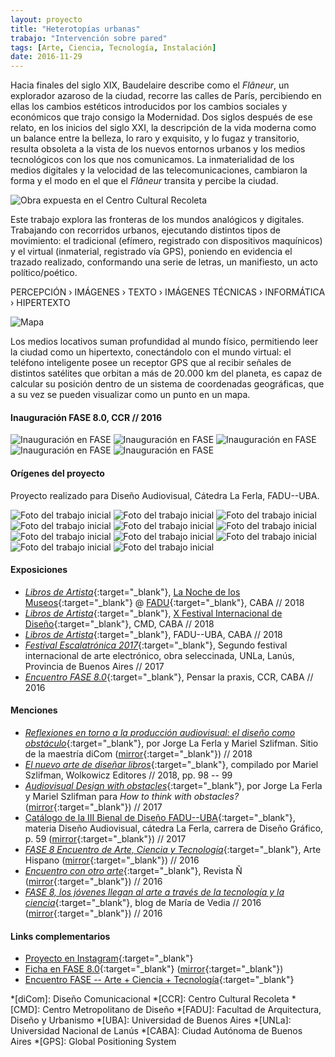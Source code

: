 ```yaml
---
layout: proyecto
title: "Heterotopías urbanas"
trabajo: "Intervención sobre pared"
tags: [Arte, Ciencia, Tecnología, Instalación]
date: 2016-11-29
---
```


Hacia finales del siglo XIX, Baudelaire describe como el *Flâneur*, un explorador azaroso de la ciudad, recorre las calles de París, percibiendo en ellas los cambios estéticos introducidos por los cambios sociales y económicos que trajo consigo la Modernidad. Dos siglos después de ese relato, en los inicios del siglo XXI, la descripción de la vida moderna como un balance entre la belleza, lo raro y exquisito, y lo fugaz y transitorio, resulta obsoleta a la vista de los nuevos entornos urbanos y los medios tecnológicos con los que nos comunicamos. La inmaterialidad de los medios digitales y la velocidad de las telecomunicaciones, cambiaron la forma y el modo en el que el *Flâneur* transita y percibe la ciudad.  

<img src="{{ site.baseurl }}/img/2016_heterotopías-1.jpg" alt="Obra expuesta en el Centro Cultural Recoleta" />

Este trabajo explora las fronteras de los mundos analógicos y digitales. Trabajando con recorridos urbanos, ejecutando distintos tipos de movimiento: el tradicional (efímero, registrado con dispositivos maquínicos) y el virtual (inmaterial, registrado vía GPS), poniendo en evidencia el trazado realizado, conformando una serie de letras, un manifiesto, un acto político/poético.  

PERCEPCIÓN  ›  IMÁGENES  ›  TEXTO  ›  IMÁGENES TÉCNICAS  ›  INFORMÁTICA  ›  HIPERTEXTO

<img src="{{ site.baseurl }}/img/2016_heterotopías-mapa.png" alt="Mapa" />

Los medios locativos suman profundidad al mundo físico, permitiendo leer la ciudad como un hipertexto, conectándolo con el mundo virtual: el teléfono inteligente posee un receptor GPS que al recibir señales de distintos satélites que orbitan a más de 20.000 km del planeta, es capaz de calcular su posición dentro de un sistema de coordenadas geográficas, que a su vez se pueden visualizar como un punto en un mapa.  

#### Inauguración FASE 8.0, CCR // 2016

<div class="carousel">
    <img src="{{ site.baseurl }}/img/2016_heterotopías-3.jpg" alt="Inauguración en FASE" />
    <img src="{{ site.baseurl }}/img/2016_heterotopías-4.jpg" alt="Inauguración en FASE" />
    <img src="{{ site.baseurl }}/img/2016_heterotopías-5.jpg" alt="Inauguración en FASE" />
    <img src="{{ site.baseurl }}/img/2016_heterotopías-6.jpg" alt="Inauguración en FASE" />
    <img src="{{ site.baseurl }}/img/2016_heterotopías-7.jpg" alt="Inauguración en FASE" />
</div>

#### Orígenes del proyecto

Proyecto realizado para Diseño Audiovisual, Cátedra La Ferla, FADU--UBA.

<div class="carousel">
    <img src="{{ site.baseurl }}/img/2016_heterotopías-proceso-02.jpg" alt="Foto del trabajo inicial" />
    <img src="{{ site.baseurl }}/img/2016_heterotopías-proceso-03.jpg" alt="Foto del trabajo inicial" />
    <img src="{{ site.baseurl }}/img/2016_heterotopías-proceso-04.jpg" alt="Foto del trabajo inicial" />
    <img src="{{ site.baseurl }}/img/2016_heterotopías-proceso-05.jpg" alt="Foto del trabajo inicial" />
    <img src="{{ site.baseurl }}/img/2016_heterotopías-proceso-06.jpg" alt="Foto del trabajo inicial" />
    <img src="{{ site.baseurl }}/img/2016_heterotopías-proceso-08.jpg" alt="Foto del trabajo inicial" />
    <img src="{{ site.baseurl }}/img/2016_heterotopías-proceso-09.jpg" alt="Foto del trabajo inicial" />
    <img src="{{ site.baseurl }}/img/2016_heterotopías-proceso-10.jpg" alt="Foto del trabajo inicial" />
    <img src="{{ site.baseurl }}/img/2016_heterotopías-proceso-11.jpg" alt="Foto del trabajo inicial" />
    <img src="{{ site.baseurl }}/img/2016_heterotopías-proceso-12.jpg" alt="Foto del trabajo inicial" />
    <img src="{{ site.baseurl }}/img/2016_heterotopías-proceso-13.jpg" alt="Foto del trabajo inicial" />
</div>

#### Exposiciones

- [*Libros de Artista*](https://www.facebook.com/expolibrosdeartista/){:target="_blank"}, [La Noche de los Museos](http://lanochedelosmuseos.gob.ar/2018/lnm/es/home){:target="_blank"} @ [FADU](http://comunica.fadu.uba.ar/noche-de-los-museos-2018/){:target="_blank"}, CABA // 2018
- [*Libros de Artista*](https://www.facebook.com/expolibrosdeartista/){:target="_blank"}, [X Festival Internacional de Diseño](http://www.buenosaires.gob.ar/cmd/fid){:target="_blank"}, CMD, CABA // 2018
- [*Libros de Artista*](https://www.instagram.com/expolibrosdeartista/){:target="_blank"}, FADU--UBA, CABA // 2018
- [*Festival Escalatrónica 2017*](http://www.unla.edu.ar/index.php/escalatronica/){:target="_blank"}, Segundo festival internacional de arte electrónico, obra seleccinada, UNLa, Lanús, Provincia de Buenos Aires // 2017
- [*Encuentro FASE 8.0*](https://web.facebook.com/EncuentroFASE/){:target="_blank"}, Pensar la praxis, CCR, CABA // 2016

#### Menciones

- [*Reflexiones en torno a la producción audiovisual: el diseño como obstáculo*](https://maestriadicom.org/articulos/reflexiones-en-torno-a-la-produccion-audiovisual-el-diseno-como-obstaculo/){:target="_blank"}, por Jorge La Ferla y Mariel Szlifman. Sitio de la maestría diCom ([mirror](https://web.archive.org/web/20180520215528/https://maestriadicom.org/articulos/reflexiones-en-torno-a-la-produccion-audiovisual-el-diseno-como-obstaculo/){:target="_blank"}) // 2018
- [*El nuevo arte de diseñar libros*](https://wolkowiczeditores.com.ar/product/arte-diseniar-libros/){:target="_blank"}, compilado por Mariel Szlifman, Wolkowicz Editores // 2018, pp. 98 -- 99
- [*Audiovisual Design with obstacles*](http://htwo.org/2017/08/15/laferla-szlifman/){:target="_blank"}, por Jorge La Ferla y Mariel Szlifman para *How to think with obstacles?* ([mirror](https://web.archive.org/web/20180105203413/http://htwo.org/2017/08/15/laferla-szlifman/){:target="_blank"}) // 2017
- [Catálogo de la III Bienal de Diseño FADU--UBA](https://docs.wixstatic.com/ugd/d57c39_9092016a3b6f4af0afa927d5d9998915.pdf){:target="_blank"}, materia Diseño Audiovisual, cátedra La Ferla, carrera de Diseño Gráfico, p. 59 ([mirror](https://web.archive.org/web/20181010023830/https://docs.wixstatic.com/ugd/d57c39_9092016a3b6f4af0afa927d5d9998915.pdf){:target="_blank"}) // 2017
- [*FASE 8 Encuentro de Arte, Ciencia y Tecnología*](http://artehispano.com.ar/FASE8_Encuentro_de_Arte_Ciencia_y_Tecnologia.html){:target="_blank"}, Arte Hispano ([mirror](https://web.archive.org/web/20180520215645/http://artehispano.com.ar/FASE8_Encuentro_de_Arte_Ciencia_y_Tecnologia.html){:target="_blank"}) // 2016
- [*Encuentro con otro arte*](http://www.clarin.com/arte/encuentro-arte_0_Hy-PlNkSg.html){:target="_blank"}, Revista Ñ ([mirror](https://web.archive.org/web/20170904011746/https://www.clarin.com/arte/encuentro-arte_0_Hy-PlNkSg.html){:target="_blank"}) // 2016
- [*FASE 8, los jóvenes llegan al arte a través de la tecnología y la ciencia*](http://blog.mariadevedia.net/fase-8-los-jovenes-llegan-al-arte-traves-la-tecnologia-la-ciencia/){:target="_blank"}, blog de María de Vedia // 2016 ([mirror](https://web.archive.org/web/20170904011915/http://blog.mariadevedia.net/fase-8-los-jovenes-llegan-al-arte-traves-la-tecnologia-la-ciencia/){:target="_blank"}) // 2016

#### Links complementarios

- [Proyecto en Instagram](https://www.instagram.com/heterotopias.urbanas/){:target="_blank"}
- [Ficha en FASE 8.0](http://encuentrofase.com.ar/node/97){:target="_blank"} ([mirror](https://web.archive.org/web/20161220010941/http://encuentrofase.com.ar/node/97){:target="_blank"})
- [Encuentro FASE -- Arte + Ciencia + Tecnología](http://encuentrofase.com.ar){:target="_blank"}

*[diCom]: Diseño Comunicacional
*[CCR]: Centro Cultural Recoleta
*[CMD]: Centro Metropolitano de Diseño
*[FADU]: Facultad de Arquitectura, Diseño y Urbanismo
*[UBA]: Universidad de Buenos Aires
*[UNLa]: Universidad Nacional de Lanús
*[CABA]: Ciudad Autónoma de Buenos Aires
*[GPS]: Global Positioning System
